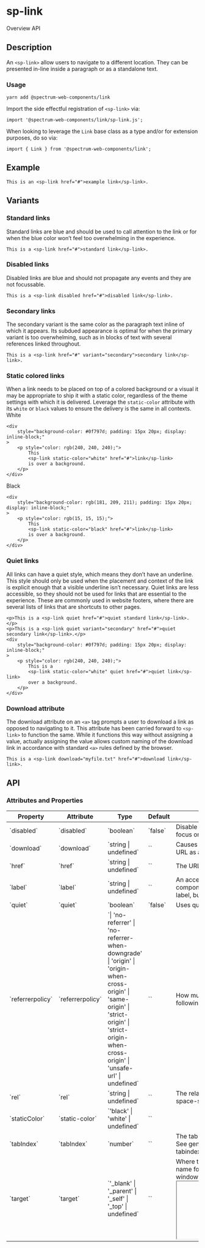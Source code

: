 # sp-link
Overview API
## Description
An `<sp-link>` allow users to navigate to a different location. They can be presented in-line inside a paragraph or as a standalone text.
### Usage
    
    yarn add @spectrum-web-components/link
    
Import the side effectful registration of `<sp-link>` via:
    
    import '@spectrum-web-components/link/sp-link.js';
    
When looking to leverage the `Link` base class as a type and/or for extension purposes, do so via:
    
    import { Link } from '@spectrum-web-components/link';
    
## Example
    
    This is an <sp-link href="#">example link</sp-link>.
## Variants
### Standard links
Standard links are blue and should be used to call attention to the link or for when the blue color won’t feel too overwhelming in the experience.
    
    This is a <sp-link href="#">standard link</sp-link>.
### Disabled links
Disabled links are blue and should not propagate any events and they are not focussable.
    
    This is a <sp-link disabled href="#">disabled link</sp-link>.
### Secondary links
The secondary variant is the same color as the paragraph text inline of which it appears. Its subdued appearance is optimal for when the primary variant is too overwhelming, such as in blocks of text with several references linked throughout.
    
    This is a <sp-link href="#" variant="secondary">secondary link</sp-link>.
### Static colored links
When a link needs to be placed on top of a colored background or a visual it may be appropriate to ship it with a static color, regardless of the theme settings with which it is delivered. Leverage the `static-color` attribute with its `white` or `black` values to ensure the delivery is the same in all contexts.
White
    
    <div
        style="background-color: #0f797d; padding: 15px 20px; display: inline-block;"
    >
        <p style="color: rgb(240, 240, 240);">
            This
            <sp-link static-color="white" href="#">link</sp-link>
            is over a background.
        </p>
    </div>
Black
    
    <div
        style="background-color: rgb(181, 209, 211); padding: 15px 20px; display: inline-block;"
    >
        <p style="color: rgb(15, 15, 15);">
            This
            <sp-link static-color="black" href="#">link</sp-link>
            is over a background.
        </p>
    </div>
### Quiet links
All links can have a quiet style, which means they don’t have an underline. This style should only be used when the placement and context of the link is explicit enough that a visible underline isn’t necessary. Quiet links are less accessible, so they should not be used for links that are essential to the experience. These are commonly used in website footers, where there are several lists of links that are shortcuts to other pages.
    
    <p>This is a <sp-link quiet href="#">quiet standard link</sp-link>.</p>
    <p>This is a <sp-link quiet variant="secondary" href="#">quiet secondary link</sp-link>.</p>
    <div
        style="background-color: #0f797d; padding: 15px 20px; display: inline-block;"
    >
        <p style="color: rgb(240, 240, 240);">
            This is a
            <sp-link static-color="white" quiet href="#">quiet link</sp-link>
            over a background.
        </p>
    </div>
### Download attribute
The download attribute on an `<a>` tag prompts a user to download a link as opposed to navigating to it. This attribute has been carried forward to `<sp-link>` to function the same.
While it functions this way without assigning a value, actually assigning the value allows custom naming of the download link in accordance with standard `<a>` rules defined by the browser.
    
    This is a <sp-link download="myfile.txt" href="#">download link</sp-link>.
## API
### Attributes and Properties
<table>
  <thead>
    <tr>
      <th>Property</th>
      <th>Attribute</th>
      <th>Type</th>
      <th>Default</th>
      <th>Description</th>
    </tr>
  </thead>
  <tbody>
    <tr>
      <td>`disabled`</td>
      <td>`disabled`</td>
      <td>`boolean`</td>
      <td>`false`</td>
      <td>Disable this control. It will not receive focus or events</td>
    </tr>
    <tr>
      <td>`download`</td>
      <td>`download`</td>
      <td>`string | undefined`</td>
      <td>``</td>
      <td>Causes the browser to treat the linked URL as a download.</td>
    </tr>
    <tr>
      <td>`href`</td>
      <td>`href`</td>
      <td>`string | undefined`</td>
      <td>``</td>
      <td>The URL that the hyperlink points to.</td>
    </tr>
    <tr>
      <td>`label`</td>
      <td>`label`</td>
      <td>`string | undefined`</td>
      <td>``</td>
      <td>An accessible label that describes the component. It will be applied to aria-label, but not visually rendered.</td>
    </tr>
    <tr>
      <td>`quiet`</td>
      <td>`quiet`</td>
      <td>`boolean`</td>
      <td>`false`</td>
      <td>Uses quiet styles or not</td>
    </tr>
    <tr>
      <td>`referrerpolicy`</td>
      <td>`referrerpolicy`</td>
      <td>`| 'no-referrer' | 'no-referrer-when-downgrade' | 'origin' | 'origin-when-cross-origin' | 'same-origin' | 'strict-origin' | 'strict-origin-when-cross-origin' | 'unsafe-url' | undefined`</td>
      <td>``</td>
      <td>How much of the referrer to send when following the link.</td>
    </tr>
    <tr>
      <td>`rel`</td>
      <td>`rel`</td>
      <td>`string | undefined`</td>
      <td>``</td>
      <td>The relationship of the linked URL as space-separated link types.</td>
    </tr>
    <tr>
      <td>`staticColor`</td>
      <td>`static-color`</td>
      <td>`'black' | 'white' | undefined`</td>
      <td>``</td>
      <td></td>
    </tr>
    <tr>
      <td>`tabIndex`</td>
      <td>`tabIndex`</td>
      <td>`number`</td>
      <td>``</td>
      <td>The tab index to apply to this control. See general documentation about the tabindex HTML property</td>
    </tr>
    <tr>
      <td>`target`</td>
      <td>`target`</td>
      <td>`'_blank' | '_parent' | '_self' | '_top' | undefined`</td>
      <td>``</td>
      <td>Where to display the linked URL, as the name for a browsing context (a tab, window, or <iframe>).</td>
    </tr>
    <tr>
      <td>`variant`</td>
      <td>`variant`</td>
      <td>`'secondary' | undefined`</td>
      <td>``</td>
      <td></td>
    </tr>
  </tbody>
</table>
